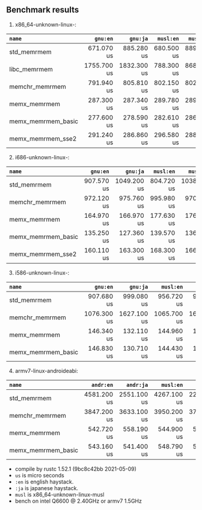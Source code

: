 ## Benchmark results

  1. x86_64-unknown-linux-:

|         `name`          |  `gnu:en`   |  `gnu:ja`   |  `musl:en`  |  `musl:ja`  |
|:------------------------|------------:|------------:|------------:|------------:|
| std_memrmem             |  671.070 us |  885.280 us |  680.500 us |  889.690 us |
| libc_memrmem            | 1755.700 us | 1832.300 us |  788.300 us |  868.110 us |
| memchr_memrmem          |  791.940 us |  805.810 us |  802.150 us |  802.870 us |
| memx_memrmem            |  287.300 us |  287.340 us |  289.780 us |  289.980 us |
| memx_memrmem_basic      |  277.600 us |  278.590 us |  282.610 us |  286.810 us |
| memx_memrmem_sse2       |  291.240 us |  286.860 us |  296.580 us |  288.740 us |

  2. i686-unknown-linux-:

|         `name`          |  `gnu:en`   |  `gnu:ja`   |  `musl:en`  |  `musl:ja`  |
|:------------------------|------------:|------------:|------------:|------------:|
| std_memrmem             |  907.570 us | 1049.200 us |  804.720 us | 1038.300 us |
| memchr_memrmem          |  972.120 us |  975.760 us |  995.980 us |  970.510 us |
| memx_memrmem            |  164.970 us |  166.970 us |  177.630 us |  176.850 us |
| memx_memrmem_basic      |  135.250 us |  127.360 us |  139.570 us |  136.090 us |
| memx_memrmem_sse2       |  160.110 us |  163.300 us |  168.300 us |  166.920 us |

  3. i586-unknown-linux-:

|         `name`          |  `gnu:en`   |  `gnu:ja`   |  `musl:en`  |  `musl:ja`  |
|:------------------------|------------:|------------:|------------:|------------:|
| std_memrmem             |  907.680 us |  999.080 us |  956.720 us |  968.020 us |
| memchr_memrmem          | 1076.300 us | 1627.100 us | 1065.700 us | 1610.100 us |
| memx_memrmem            |  146.340 us |  132.110 us |  144.960 us |  141.750 us |
| memx_memrmem_basic      |  146.830 us |  130.710 us |  144.430 us |  140.740 us |

  4. armv7-linux-androideabi:

|         `name`          |  `andr:en`  |  `andr:ja`  |  `musl:en`  |  `musl:ja`  |
|:------------------------|------------:|------------:|------------:|------------:|
| std_memrmem             | 4581.200 us | 2551.100 us | 4267.100 us | 2270.600 us |
| memchr_memrmem          | 3847.200 us | 3633.100 us | 3950.200 us | 3783.300 us |
| memx_memrmem            |  542.720 us |  558.190 us |  544.900 us |  512.220 us |
| memx_memrmem_basic      |  543.160 us |  541.400 us |  548.790 us |  514.280 us |


- compile by rustc 1.52.1 (9bc8c42bb 2021-05-09)
- `us` is micro seconds
- `:en` is english haystack.
- `:ja` is japanese haystack.
- `musl` is x86_64-unknown-linux-musl
- bench on intel Q6600 @ 2.40GHz or armv7 1.5GHz
